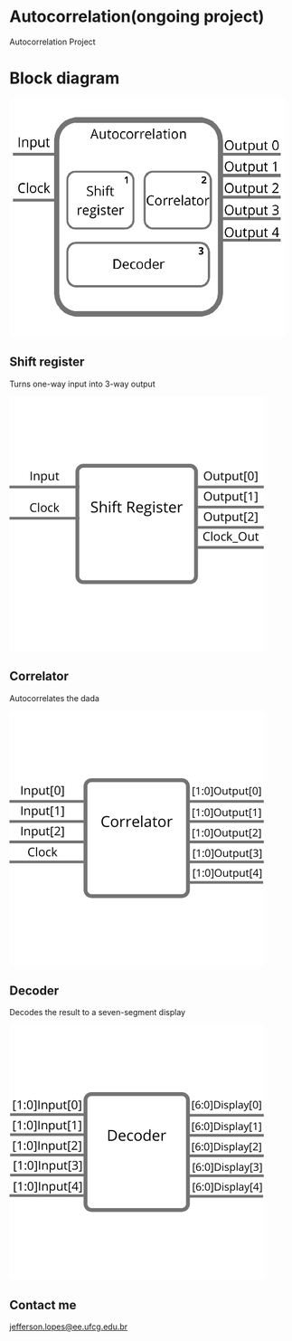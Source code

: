 # Autocorrelation(ongoing project)
 Autocorrelation Project
 
# Block diagram
![](Output_files/Diagram.png)

## Shift register
 Turns one-way input into 3-way output

 ![](Output_files/ShiftRegister.png)
 
## Correlator
 Autocorrelates the dada

 ![](Output_files/Correlator.png)
 
## Decoder
 Decodes the result to a seven-segment display
 
 ![](Output_files/Decoder.png)

## Contact me
 jefferson.lopes@ee.ufcg.edu.br